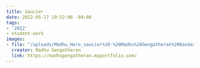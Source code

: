 ```yaml
---
title: Saucier
date: 2022-05-17 19:52:00 -04:00
tags:
- '2022'
- student-work
images:
- file: "/uploads/Madhu_Hero_saucier%20-%20Madhu%20Gengatheran%20Kandasami.jpg"
  creator: Madhu Gengatheran
  link: https://madhugengatheran.myportfolio.com/
---
```


